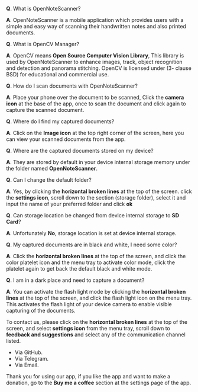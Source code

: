 **Q**. What is OpenNoteScanner?

**A**. OpenNoteScanner is a mobile application which provides users with a simple and easy way of scanning their handwritten notes and also printed documents.

**Q**. What is OpenCV Manager?

**A**. OpenCV means **Open Source Computer Vision Library**, This library is used by OpenNoteScanner to enhance images, track, object recognition and detection and panorama stitching.
OpenCV is licensed under (3- clause BSD) for educational and commercial use.

**Q**. How do I scan documents with OpenNoteScanner?

**A**. Place your phone over the document to be scanned, Click the **camera icon** at the base of the app, once to scan the document and click again to capture the scanned document.

**Q**. Where do I find my captured documents?

**A**. Click on the **Image icon** at the top right corner of the screen, here you can view your scanned documents from the app.

**Q**. Where are the captured documents stored on my device?

**A**. They are stored by default in your device internal storage memory under the folder named **OpenNoteScanner**.

**Q**. Can I change the default folder?

**A**. Yes, by clicking the **horizontal broken lines** at the top of the screen. click the **settings icon**, scroll down to the section (storage folder), select it and input the name of your preferred folder and click **ok**

**Q**. Can storage location be changed from device internal storage to **SD Card**?

**A**. Unfortunately **No**, storage location is set at device internal storage.

**Q**. My captured documents are in black and white, I need some color?

**A**. Click the **horizontal broken lines** at the top of the screen, and click the color platelet icon and the menu tray to activate color mode, click the platelet again to get back the default black and white mode.

**Q**. I am in a dark place and need to capture a document?

**A**. You can activate the flash light mode by clicking the **horizontal broken lines** at the top of the screen, and click the flash light icon on the menu tray. This activates the flash light of your device camera to enable visible capturing of the documents.

To contact us, please click on the **horizontal broken lines** at the top of the screen, and select **settings icon** from the menu tray, scroll down to **feedback and suggestions** and select any of the communication channel listed.
* Via GitHub.
* Via Telegram.
* Via Email.

Thank you for using our app, if you like the app and want to make a donation, go to the **Buy me a coffee** section at the settings page of the app.

